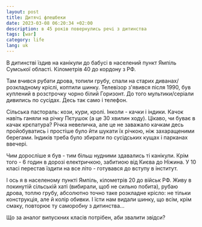 ```yaml
---
layout: post
title: Дитячі флешбеки
date: 2023-03-08 06:20:34 +02:00
description: в 45 років повернулись речі з дитинства
tags: [war]
category: life
lang: uk
---
```


В дитинстві їздив на канікули до бабусі в населений пункт Ямпіль Сумської області.
Кілометрів 40 до кордону з РФ.

Там вчився рубати дрова, топили грубу, спали на старих диванах/розкладному кріслі, коптили шинку.
Телевізор з'явився після 1990, був куплений в розстрочку чорно білий Горизонт. 
До того мультики/серіали дивились по сусідах.
Десь так само і телефон.

Сільська пастораль: кози, кури, кролі.
Інколи - качки і індики.
Качок навіть ганяли на річку Пєтушок (а це 30 хвилин ходу).
Цікаво, чи буває в качак крєпатура?
Річка невеличка, але це не заважало качкам десь пройобуватись і простіше було йти шукати їх річкою, ніж захаращеними берегами.
Індиків треба було збирати по сусідських кущах і парканах ввечері.

Чим доросліше я був - тим більш нудними здавались ті канікули.
Крім того - 6 годин в дорозі електричкою, забитиою від Києва до Ніжина.
У 10 класі перестав їздити на все літо - готувався до вступу в інститут.

І ось я в населеному пункті Ямпіль, кілометрів 20 до військ РФ.
Живу в покинутій сільській хаті (вибирали, щоб не сильно побита), рубаю дрова, топлю грубу, абсолютно точно таке розкладне крісло: не тільки конструкція, але й колір обивки.
І їсти нам видали шинку, що всім, крім смаку, повторює ту саморобну з дитинства... 

Що за аналог випускних класів потрібен, аби звалити звідси?
